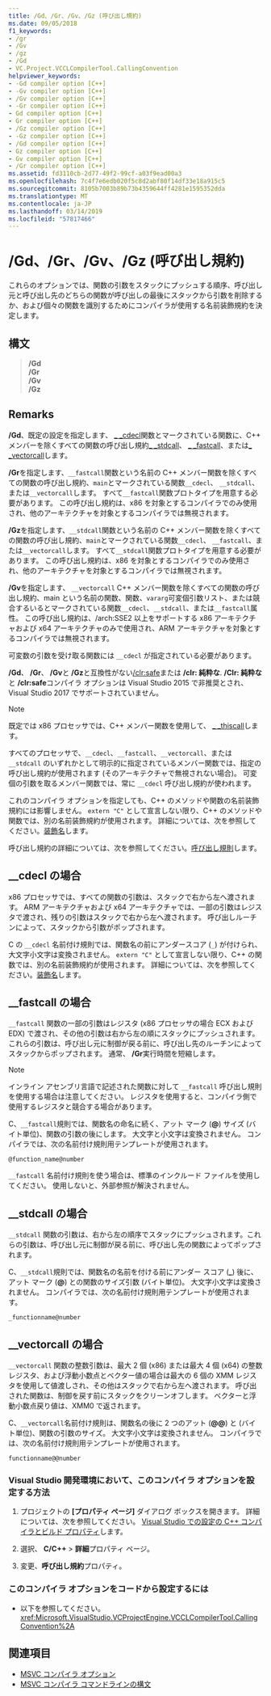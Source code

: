 ```yaml
---
title: /Gd、/Gr、/Gv、/Gz (呼び出し規約)
ms.date: 09/05/2018
f1_keywords:
- /gr
- /Gv
- /gz
- /Gd
- VC.Project.VCCLCompilerTool.CallingConvention
helpviewer_keywords:
- -Gd compiler option [C++]
- -Gv compiler option [C++]
- /Gv compiler option [C++]
- -Gr compiler option [C++]
- Gd compiler option [C++]
- Gr compiler option [C++]
- /Gz compiler option [C++]
- -Gz compiler option [C++]
- /Gd compiler option [C++]
- Gz compiler option [C++]
- Gv compiler option [C++]
- /Gr compiler option [C++]
ms.assetid: fd3110cb-2d77-49f2-99cf-a03f9ead00a3
ms.openlocfilehash: 7c4f7e6edb020f5c8d2abf80f14df33e18a915c5
ms.sourcegitcommit: 8105b7003b89b73b4359644ff4281e1595352dda
ms.translationtype: MT
ms.contentlocale: ja-JP
ms.lasthandoff: 03/14/2019
ms.locfileid: "57817466"
---
```

# <a name="gd-gr-gv-gz-calling-convention"></a>/Gd、/Gr、/Gv、/Gz (呼び出し規約)

これらのオプションでは、関数の引数をスタックにプッシュする順序、呼び出し元と呼び出し先のどちらの関数が呼び出しの最後にスタックから引数を削除するか、および個々の関数を識別するためにコンパイラが使用する名前装飾規約を決定します。

## <a name="syntax"></a>構文

> **/Gd**<br/>
> **/Gr**<br/>
> **/Gv**<br/>
> **/Gz**<br/>

## <a name="remarks"></a>Remarks

**/Gd**、既定の設定を指定します、 [_ _cdecl](../../cpp/cdecl.md)関数とマークされている関数に、C++ メンバーを除くすべての関数の呼び出し規約[_ _stdcall](../../cpp/stdcall.md)、 [_ _fastcall](../../cpp/fastcall.md)、または[_ _vectorcall](../../cpp/vectorcall.md)します。

**/Gr**を指定します、`__fastcall`関数という名前の C++ メンバー関数を除くすべての関数の呼び出し規約、`main`とマークされている関数`__cdecl`、 `__stdcall`、または`__vectorcall`します。 すべて`__fastcall`関数プロトタイプを用意する必要があります。 この呼び出し規約は、x86 を対象とするコンパイラでのみ使用され、他のアーキテクチャを対象とするコンパイラでは無視されます。

**/Gz**を指定します、`__stdcall`関数という名前の C++ メンバー関数を除くすべての関数の呼び出し規約、`main`とマークされている関数`__cdecl`、 `__fastcall`、または`__vectorcall`します。 すべて`__stdcall`関数プロトタイプを用意する必要があります。 この呼び出し規約は、x86 を対象とするコンパイラでのみ使用され、他のアーキテクチャを対象とするコンパイラでは無視されます。

**/Gv**を指定します、 `__vectorcall` C++ メンバー関数を除くすべての関数の呼び出し規約、main という名前の関数、関数、`vararg`可変個引数リスト、または競合するいるとマークされている関数`__cdecl`、`__stdcall`、または`__fastcall`属性。 この呼び出し規約は、/arch:SSE2 以上をサポートする x86 アーキテクチャおよび x64 アーキテクチャのみで使用され、ARM アーキテクチャを対象とするコンパイラでは無視されます。

可変数の引数を受け取る関数には `__cdecl` が指定されている必要があります。

**/Gd**、 **/Gr**、 **/Gv**と **/Gz**と互換性がない[/clr:safe](clr-common-language-runtime-compilation.md)または **/clr: 純粋な**. **/Clr: 純粋な**と **/clr:safe**コンパイラ オプションは Visual Studio 2015 で非推奨とされ、Visual Studio 2017 でサポートされていません。

> [!NOTE]
> 既定では x86 プロセッサでは、C++ メンバー関数を使用して、 [_ _thiscall](../../cpp/thiscall.md)します。

すべてのプロセッサで、`__cdecl`、`__fastcall`、`__vectorcall`、または `__stdcall` のいずれかとして明示的に指定されているメンバー関数では、指定の呼び出し規約が使用されます (そのアーキテクチャで無視されない場合)。 可変個の引数を取るメンバー関数では、常に `__cdecl` 呼び出し規約が使われます。

これのコンパイラ オプションを指定しても、C++ のメソッドや関数の名前装飾規約には影響しません。 
  `extern "C"` として宣言しない限り、C++ のメソッドや関数では、別の名前装飾規約が使用されます。 詳細については、次を参照してください。[装飾名](decorated-names.md)します。

呼び出し規約の詳細については、次を参照してください。[呼び出し規則](../../cpp/calling-conventions.md)します。

## <a name="cdecl-specifics"></a>__cdecl の場合

x86 プロセッサでは、すべての関数の引数は、スタックで右から左へ渡されます。 ARM アーキテクチャおよび x64 アーキテクチャでは、一部の引数はレジスタで渡され、残りの引数はスタックで右から左へ渡されます。 呼び出しルーチンによって、スタックから引数がポップされます。

C の `__cdecl` 名前付け規則では、関数名の前にアンダースコア (`_`) が付けられ、大文字小文字は変換されません。 
  `extern "C"` として宣言しない限り、C++ の関数では、別の名前装飾規約が使用されます。 詳細については、次を参照してください。[装飾名](decorated-names.md)します。

## <a name="fastcall-specifics"></a>__fastcall の場合


  `__fastcall` 関数の一部の引数はレジスタ (x86 プロセッサの場合 ECX および EDX) で渡され、その他の引数は右から左の順にスタックにプッシュされます。 これらの引数は、呼び出し元に制御が戻る前に、呼び出し先のルーチンによってスタックからポップされます。 通常、 **/Gr**実行時間を短縮します。

> [!NOTE]
> インライン アセンブリ言語で記述された関数に対して `__fastcall` 呼び出し規則を使用する場合は注意してください。 レジスタを使用すると、コンパイラ側で使用するレジスタと競合する場合があります。

C、`__fastcall`規則では、関数名の命名に続く、アット マーク (**\@**) サイズ (バイト単位)、関数の引数の後にします。 大文字と小文字は変換されません。 コンパイラでは、次の名前付け規則用テンプレートが使用されます。

`@function_name@number`


  `__fastcall` 名前付け規則を使う場合は、標準のインクルード ファイルを使用してください。 使用しないと、外部参照が解決されません。

## <a name="stdcall-specifics"></a>__stdcall の場合


  `__stdcall` 関数の引数は、右から左の順序でスタックにプッシュされます。これらの引数は、呼び出し元に制御が戻る前に、呼び出し先の関数によってポップされます。

C、`__stdcall`規則では、関数名の名前を付ける前にアンダー スコア (**\_**) 後に、アット マーク (**\@**) との関数のサイズ引数 (バイト単位)。 大文字小文字は変換されません。 コンパイラでは、次の名前付け規則用テンプレートが使用されます。

`_functionname@number`

## <a name="vectorcall-specifics"></a>__vectorcall の場合


  `__vectorcall` 関数の整数引数は、最大 2 個 (x86) または最大 4 個 (x64) の整数レジスタ、および浮動小数点とベクター値の場合は最大の 6 個の XMM レジスタを使用して値渡しされ、その他はスタックで右から左へ渡されます。 呼び出された関数は、制御を戻す前にスタックをクリーンオフします。 ベクターと浮動小数点戻り値は、XMM0 で返されます。

C、`__vectorcall`名前付け規則は、関数名の後に 2 つのアット (**\@\@**) と (バイト単位)、関数の引数のサイズ。 大文字小文字は変換されません。 コンパイラでは、次の名前付け規則用テンプレートが使用されます。

`functionname@@number`

### <a name="to-set-this-compiler-option-in-the-visual-studio-development-environment"></a>Visual Studio 開発環境において、このコンパイラ オプションを設定する方法

1. プロジェクトの **[プロパティ ページ]** ダイアログ ボックスを開きます。 詳細については、次を参照してください。 [Visual Studio での設定の C++ コンパイラとビルド プロパティ](../working-with-project-properties.md)します。

1. 選択、 **C/C++** > **詳細**プロパティ ページ。

1. 変更、**呼び出し規約**プロパティ。

### <a name="to-set-this-compiler-option-programmatically"></a>このコンパイラ オプションをコードから設定するには

- 以下を参照してください。<xref:Microsoft.VisualStudio.VCProjectEngine.VCCLCompilerTool.CallingConvention%2A>

## <a name="see-also"></a>関連項目

- [MSVC コンパイラ オプション](compiler-options.md)
- [MSVC コンパイラ コマンドラインの構文](compiler-command-line-syntax.md)
